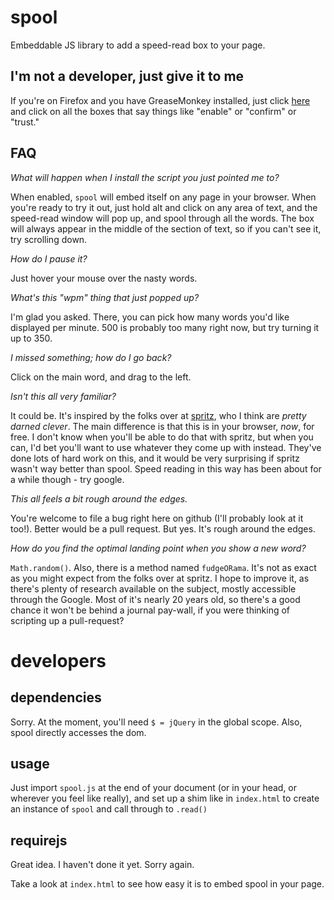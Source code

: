 spool
=====

Embeddable JS library to add a speed-read box to your page.

I'm not a developer, just give it to me
---------------------------------------

If you're on Firefox and you have GreaseMonkey installed, just click [here](https://raw.github.com/jelford/spool/master/spool.user.js) and click on all the boxes that say things like "enable" or "confirm" or "trust."

FAQ
---

*What will happen when I install the script you just pointed me to?*

When enabled, `spool` will embed itself on any page in your browser. When you're ready to try it out, just hold alt and click on any area of text, and the speed-read window will pop up, and spool through all the words. The box will always appear in the middle of the section of text, so if you can't see it, try scrolling down.

*How do I pause it?*

Just hover your mouse over the nasty words.

*What's this "wpm" thing that just popped up?*

I'm glad you asked. There, you can pick how many words you'd like displayed per minute. 500 is probably too many right now, but try turning it up to 350.

*I missed something; how do I go back?*

Click on the main word, and drag to the left.

*Isn't this all very familiar?*

It could be. It's inspired by the folks over at [spritz](http://spritzinc.com), who I think are _pretty darned clever_. The main difference is that this is in your browser, *now*, for free. I don't know when you'll be able to do that with spritz, but when you can, I'd bet you'll want to use whatever they come up with instead. They've done lots of hard work on this, and it would be very surprising if spritz wasn't way better than spool. Speed reading in this way has been about for a while though - try google.

*This all feels a bit rough around the edges.*

You're welcome to file a bug right here on github (I'll probably look at it too!). Better would be a pull request. But yes. It's rough around the edges.

*How do you find the optimal landing point when you show a new word?*

`Math.random()`. Also, there is a method named `fudgeORama`. It's not as exact as you might expect from the folks over at spritz. I hope to improve it, as there's plenty of research available on the subject, mostly accessible through the Google. Most of it's nearly 20 years old, so there's a good chance it won't be behind a journal pay-wall, if you were thinking of scripting up a pull-request?

developers
==========

dependencies
------------

Sorry. At the moment, you'll need `$ = jQuery` in the global scope. Also, spool directly accesses the dom. 

usage
-----

Just import `spool.js` at the end of your document (or in your head, or wherever you feel like really), and set up a shim like in `index.html` to create an instance of `spool` and call through to `.read()`

requirejs
---------

Great idea. I haven't done it yet. Sorry again.

Take a look at `index.html` to see how easy it is to embed spool in your page.
